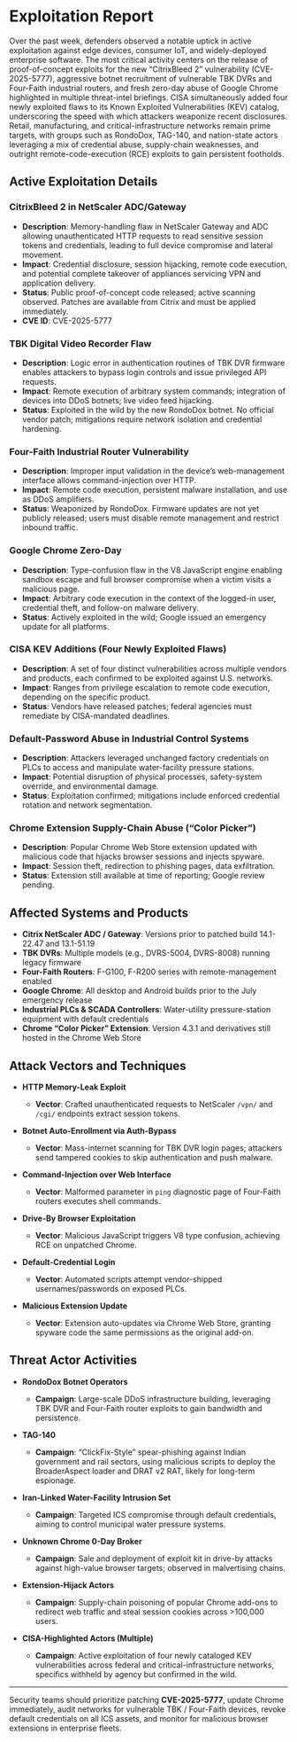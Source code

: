 # Exploitation Report

Over the past week, defenders observed a notable uptick in active exploitation against edge devices, consumer IoT, and widely-deployed enterprise software.  The most critical activity centers on the release of proof-of-concept exploits for the new “CitrixBleed 2” vulnerability (CVE-2025-5777), aggressive botnet recruitment of vulnerable TBK DVRs and Four-Faith industrial routers, and fresh zero-day abuse of Google Chrome highlighted in multiple threat-intel briefings.  CISA simultaneously added four newly exploited flaws to its Known Exploited Vulnerabilities (KEV) catalog, underscoring the speed with which attackers weaponize recent disclosures.  Retail, manufacturing, and critical-infrastructure networks remain prime targets, with groups such as RondoDox, TAG-140, and nation-state actors leveraging a mix of credential abuse, supply-chain weaknesses, and outright remote-code-execution (RCE) exploits to gain persistent footholds.

## Active Exploitation Details

### CitrixBleed 2 in NetScaler ADC/Gateway
- **Description**: Memory-handling flaw in NetScaler Gateway and ADC allowing unauthenticated HTTP requests to read sensitive session tokens and credentials, leading to full device compromise and lateral movement.  
- **Impact**: Credential disclosure, session hijacking, remote code execution, and potential complete takeover of appliances servicing VPN and application delivery.  
- **Status**: Public proof-of-concept code released; active scanning observed. Patches are available from Citrix and must be applied immediately.  
- **CVE ID**: CVE-2025-5777  

### TBK Digital Video Recorder Flaw
- **Description**: Logic error in authentication routines of TBK DVR firmware enables attackers to bypass login controls and issue privileged API requests.  
- **Impact**: Remote execution of arbitrary system commands; integration of devices into DDoS botnets; live video feed hijacking.  
- **Status**: Exploited in the wild by the new RondoDox botnet. No official vendor patch; mitigations require network isolation and credential hardening.  

### Four-Faith Industrial Router Vulnerability
- **Description**: Improper input validation in the device’s web-management interface allows command-injection over HTTP.  
- **Impact**: Remote code execution, persistent malware installation, and use as DDoS amplifiers.  
- **Status**: Weaponized by RondoDox. Firmware updates are not yet publicly released; users must disable remote management and restrict inbound traffic.  

### Google Chrome Zero-Day
- **Description**: Type-confusion flaw in the V8 JavaScript engine enabling sandbox escape and full browser compromise when a victim visits a malicious page.  
- **Impact**: Arbitrary code execution in the context of the logged-in user, credential theft, and follow-on malware delivery.  
- **Status**: Actively exploited in the wild; Google issued an emergency update for all platforms.  

### CISA KEV Additions (Four Newly Exploited Flaws)
- **Description**: A set of four distinct vulnerabilities across multiple vendors and products, each confirmed to be exploited against U.S. networks.  
- **Impact**: Ranges from privilege escalation to remote code execution, depending on the specific product.  
- **Status**: Vendors have released patches; federal agencies must remediate by CISA-mandated deadlines.  

### Default-Password Abuse in Industrial Control Systems
- **Description**: Attackers leveraged unchanged factory credentials on PLCs to access and manipulate water-facility pressure stations.  
- **Impact**: Potential disruption of physical processes, safety-system override, and environmental damage.  
- **Status**: Exploitation confirmed; mitigations include enforced credential rotation and network segmentation.  

### Chrome Extension Supply-Chain Abuse (“Color Picker”)
- **Description**: Popular Chrome Web Store extension updated with malicious code that hijacks browser sessions and injects spyware.  
- **Impact**: Session theft, redirection to phishing pages, data exfiltration.  
- **Status**: Extension still available at time of reporting; Google review pending.  

## Affected Systems and Products

- **Citrix NetScaler ADC / Gateway**: Versions prior to patched build 14.1-22.47 and 13.1-51.19  
- **TBK DVRs**: Multiple models (e.g., DVRS-5004, DVRS-8008) running legacy firmware  
- **Four-Faith Routers**: F-G100, F-R200 series with remote-management enabled  
- **Google Chrome**: All desktop and Android builds prior to the July emergency release  
- **Industrial PLCs & SCADA Controllers**: Water-utility pressure-station equipment with default credentials  
- **Chrome “Color Picker” Extension**: Version 4.3.1 and derivatives still hosted in the Chrome Web Store  

## Attack Vectors and Techniques

- **HTTP Memory-Leak Exploit**  
  - **Vector**: Crafted unauthenticated requests to NetScaler `/vpn/` and `/cgi/` endpoints extract session tokens.  

- **Botnet Auto-Enrollment via Auth-Bypass**  
  - **Vector**: Mass-internet scanning for TBK DVR login pages; attackers send tampered cookies to skip authentication and push malware.  

- **Command-Injection over Web Interface**  
  - **Vector**: Malformed parameter in `ping` diagnostic page of Four-Faith routers executes shell commands.  

- **Drive-By Browser Exploitation**  
  - **Vector**: Malicious JavaScript triggers V8 type confusion, achieving RCE on unpatched Chrome.  

- **Default-Credential Login**  
  - **Vector**: Automated scripts attempt vendor-shipped usernames/passwords on exposed PLCs.  

- **Malicious Extension Update**  
  - **Vector**: Extension auto-updates via Chrome Web Store, granting spyware code the same permissions as the original add-on.  

## Threat Actor Activities

- **RondoDox Botnet Operators**  
  - **Campaign**: Large-scale DDoS infrastructure building, leveraging TBK DVR and Four-Faith router exploits to gain bandwidth and persistence.  

- **TAG-140**  
  - **Campaign**: “ClickFix-Style” spear-phishing against Indian government and rail sectors, using malicious scripts to deploy the BroaderAspect loader and DRAT v2 RAT, likely for long-term espionage.  

- **Iran-Linked Water-Facility Intrusion Set**  
  - **Campaign**: Targeted ICS compromise through default credentials, aiming to control municipal water pressure systems.  

- **Unknown Chrome 0-Day Broker**  
  - **Campaign**: Sale and deployment of exploit kit in drive-by attacks against high-value browser targets; observed in malvertising chains.  

- **Extension-Hijack Actors**  
  - **Campaign**: Supply-chain poisoning of popular Chrome add-ons to redirect web traffic and steal session cookies across >100,000 users.  

- **CISA-Highlighted Actors (Multiple)**  
  - **Campaign**: Active exploitation of four newly cataloged KEV vulnerabilities across federal and critical-infrastructure networks, specifics withheld by agency but confirmed in the wild.  

---

Security teams should prioritize patching **CVE-2025-5777**, update Chrome immediately, audit networks for vulnerable TBK / Four-Faith devices, revoke default credentials on all ICS assets, and monitor for malicious browser extensions in enterprise fleets.